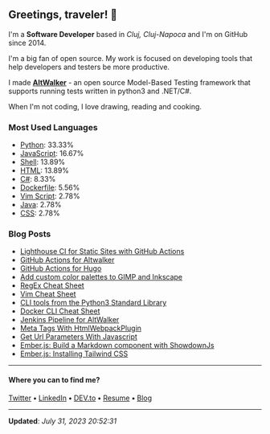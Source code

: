 <h2>Greetings, traveler! 👋</h2>

<!-- This is just the base template, feel free to change it. -->

<p>
    I'm a <strong>Software Developer</strong> based in <em>Cluj, Cluj-Napoca</em>
    and I'm on GitHub since 2014.
</p>

<p>I'm a big fan of open source. My work is focused on developing tools that help developers and testers be more productive.</p>

<p>
    I made <strong><a href="https://github.com/altwalker">AltWalker</a></strong> - an open source Model-Based Testing framework that supports running tests written in python3 and .NET/C#.
</p>

<p>
    When I'm not coding, I love drawing, reading and cooking.
</p>

<h3>Most Used Languages</h3>

<ul>
    <li><a href="https://github.com/search?q=user%3ARobert-96+lang%3APython&type=code">Python</a>: 33.33%</li>
    <li><a href="https://github.com/search?q=user%3ARobert-96+lang%3AJavaScript&type=code">JavaScript</a>: 16.67%</li>
    <li><a href="https://github.com/search?q=user%3ARobert-96+lang%3AShell&type=code">Shell</a>: 13.89%</li>
    <li><a href="https://github.com/search?q=user%3ARobert-96+lang%3AHTML&type=code">HTML</a>: 13.89%</li>
    <li><a href="https://github.com/search?q=user%3ARobert-96+lang%3AC%23&type=code">C#</a>: 8.33%</li>
    <li><a href="https://github.com/search?q=user%3ARobert-96+lang%3ADockerfile&type=code">Dockerfile</a>: 5.56%</li>
    <li><a href="https://github.com/search?q=user%3ARobert-96+lang%3AVim%20Script&type=code">Vim Script</a>: 2.78%</li>
    <li><a href="https://github.com/search?q=user%3ARobert-96+lang%3AJava&type=code">Java</a>: 2.78%</li>
    <li><a href="https://github.com/search?q=user%3ARobert-96+lang%3ACSS&type=code">CSS</a>: 2.78%</li>
</ul>

<h3>Blog Posts</h3>

<ul>
    <li><a href="http://www.dezmereanrobert.com/posts/github-actions-for-lighthouse/">Lighthouse CI for Static Sites with GitHub Actions</a></li>
    <li><a href="http://www.dezmereanrobert.com/posts/github-actions-for-altwalker/">GitHub Actions for Altwalker</a></li>
    <li><a href="http://www.dezmereanrobert.com/posts/github-actions-for-hugo/">GitHub Actions for Hugo</a></li>
    <li><a href="http://www.dezmereanrobert.com/posts/custom-gimp-color-palettes/">Add custom color palettes to GIMP and Inkscape</a></li>
    <li><a href="http://www.dezmereanrobert.com/posts/regex-cheat-sheet/">RegEx Cheat Sheet</a></li>
    <li><a href="http://www.dezmereanrobert.com/posts/vim-cheat-sheet/">Vim Cheat Sheet</a></li>
    <li><a href="http://www.dezmereanrobert.com/posts/python3-cli-tools/">CLI tools from the Python3 Standard Library</a></li>
    <li><a href="http://www.dezmereanrobert.com/posts/docker-cheat-sheet/">Docker CLI Cheat Sheet</a></li>
    <li><a href="http://www.dezmereanrobert.com/posts/jenkins-pipeline-for-altwalker/">Jenkins Pipeline for AltWalker</a></li>
    <li><a href="http://www.dezmereanrobert.com/posts/meta-tags-with-html-webpack-plugin/">Meta Tags With HtmlWebpackPlugin</a></li>
    <li><a href="http://www.dezmereanrobert.com/posts/get-url-parameters-with-javascript/">Get Url Parameters With Javascript</a></li>
    <li><a href="http://www.dezmereanrobert.com/posts/build-a-markdown-component-with-showdown-for-ember/">Ember.js: Build a Markdown component with ShowdownJs</a></li>
    <li><a href="http://www.dezmereanrobert.com/posts/setup-tailwind-with-ember/">Ember.js: Installing Tailwind CSS</a></li>
</ul>

----

<h4>Where you can to find me?</h4>

<p>
<a href="https://twitter.com/dezmereanrobert">Twitter</a>
<span> <strong>•</strong> <span><a href="https://www.linkedin.com/in/robert-dezmerean">LinkedIn</a>
<span> <strong>•</strong> <span><a href="https://dev.to/robert96">DEV.to</a>
<span> <strong>•</strong> <span><a href="https://resume.dezmereanrobert.com">Resume</a>
<span> <strong>•</strong> <span><a href="https://www.dezmereanrobert.com">Blog</a>
</p>

----

<p><strong>Updated</strong>: <em>July 31, 2023 20:52:31</em></p>